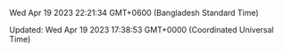 Wed Apr 19 2023 22:21:34 GMT+0600 (Bangladesh Standard Time)

Updated: Wed Apr 19 2023 17:38:53 GMT+0000 (Coordinated Universal Time)
